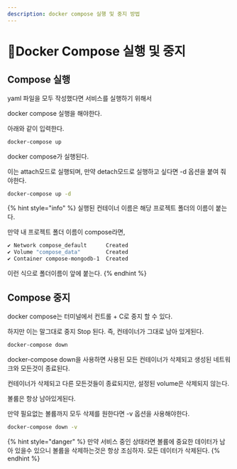 ```yaml
---
description: docker compose 실행 및 중지 방법
---
```


# Docker Compose 실행 및 중지

## Compose 실행

yaml 파일을 모두 작성했다면 서비스를 실행하기 위해서

docker compose 실행을 해야한다.

아래와 같이 입력한다.

```bash
docker-compose up
```

docker compose가 실행된다.

이는 attach모드로 실행되며, 만약 detach모드로 실행하고 싶다면 -d 옵션을 붙여 줘야한다.

```bash
docker-compose up -d
```

{% hint style="info" %}
실행된 컨테이너 이름은 해당 프로젝트 폴더의 이름이 붙는다.

만약 내 프로젝트 폴더 이름이 compose라면,

```bash
✔ Network compose_default      Created
✔ Volume "compose_data"        Created
✔ Container compose-mongodb-1  Created 
```

이런 식으로 폴더이름이 앞에 붙는다.
{% endhint %}



## Compose 중지

docker compose는 터미널에서 컨트롤 + C로 중지 할 수 있다.

하지만 이는 말그대로 중지 Stop 된다. 즉, 컨테이너가 그대로 남아 있게된다.



```bash
docker-compose down
```

docker-compose down을 사용하면 사용된 모든 컨테이너가 삭제되고 생성된 네트워크와 모든것이 종료된다.

컨테이너가 삭제되고 다른 모든것들이 종료되지만, 설정된 volume은 삭제되지 않는다.

볼륨은 항상 남아있게된다.

만약 필요없는 볼륨까지 모두 삭제를 원한다면 -v 옵션을 사용해야한다.

```bash
docker-compose down -v
```

{% hint style="danger" %}
만약 서비스 중인 상태라면 볼륨에 중요한 데이터가 남아 있을수 있으니 볼륨을 삭제하는것은 항상 조심하자. 모든 데이터가 삭제된다.
{% endhint %}



